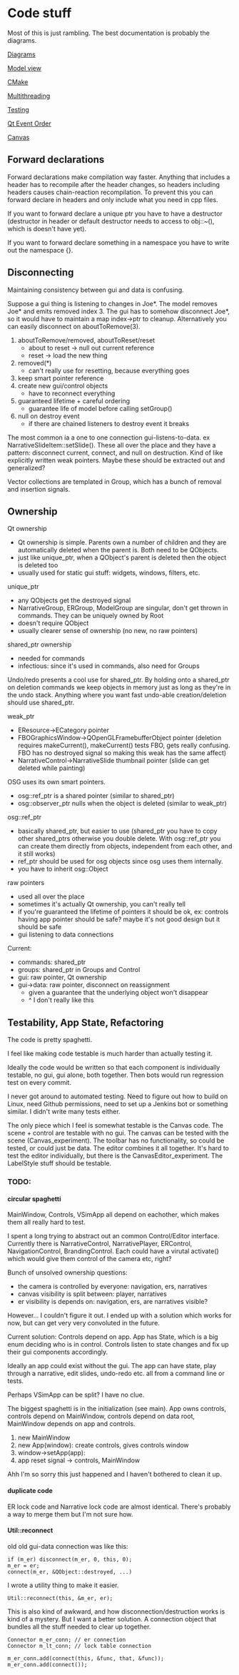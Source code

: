 
# Code stuff


Most of this is just rambling. The best documentation is probably the diagrams.

[Diagrams](./diagrams.md)

[Model view](./modelview.md)

[CMake](./cmake.md)

[Multithreading](./multithreading.md)

[Testing](./testing.md)

[Qt Event Order](./qteventorder.md)

[Canvas](./canvas.md)

## Forward declarations

Forward declarations make compilation way faster.
Anything that includes a header has to recompile after the header changes, so headers including headers causes chain-reaction recompilation. To prevent this you can forward declare in headers and only include what you need in cpp files.

If you want to forward declare a unique ptr you have to have a destructor (destructor in header or default destructor needs to access to obj::~(), which is doesn't have yet).

If you want to forward declare something in a namespace you have to write out the namespace {}.

## Disconnecting

Maintaining consistency between gui and data is confusing.

Suppose a gui thing is listening to changes in Joe*. The model removes Joe* and emits removed index 3. The gui has to somehow disconnect Joe*, so it would have to maintain a map index->ptr to cleanup. Alternatively you can easily disconnect on aboutToRemove(3).

1. aboutToRemove/removed, aboutToReset/reset
    - about to reset -> null out current reference
    - reset -> load the new thing
2. removed(*)
    - can't really use for resetting, because everything goes
3. keep smart pointer reference
4. create new gui/control objects
    - have to reconnect everything
5. guaranteed lifetime + careful ordering
    - guarantee life of model before calling setGroup()
6. null on destroy event
    - if there are chained listeners to destroy event it breaks

The most common ia a one to one connection gui-listens-to-data. ex NarrativeSlideItem::setSlide(). These all over the place and they have a pattern: disconnect current, connect, and null on destruction. Kind of like explicitly written weak pointers. Maybe these should be extracted out and generalized?

Vector collections are templated in Group<T>, which has a bunch of removal and insertion signals.

## Ownership

Qt ownership
- Qt ownership is simple. Parents own a number of children and they are automatically deleted when the parent is. Both need to be QObjects.
- just like unique_ptr, when a QObject's parent is deleted then the object is deleted too
- usually used for static gui stuff: widgets, windows, filters, etc.

unique_ptr
- any QObjects get the destroyed signal
- NarrativeGroup, ERGroup, ModelGroup are singular, don't get thrown in commands. They can be uniquely owned by Root
- doesn't require QObject
- usually clearer sense of ownership (no new, no raw pointers)

shared_ptr ownership
- needed for commands
- infectious: since it's used in commands, also need for Groups

Undo/redo presents a cool use for shared_ptr. By holding onto a shared_ptr on deletion commands we keep objects in memory just as long as they're in the undo stack. Anything where you want fast undo-able creation/deletion should use shared_ptr.

weak_ptr
- EResource->ECategory pointer
- FBOGraphicsWindow->QOpenGLFramebufferObject pointer (deletion requires makeCurrent(), makeCurrent() tests FBO, gets really confusing. FBO has no destroyed signal so making this weak has the same affect)
- NarrativeControl->NarrativeSlide thumbnail pointer (slide can get deleted while painting)

OSG uses its own smart pointers. 
- osg::ref_ptr is a shared pointer (similar to shared_ptr)
- osg::observer_ptr nulls when the object is deleted (similar to weak_ptr)

osg::ref_ptr
- basically shared_ptr, but easier to use (shared_ptr you have to copy other shared_ptrs otherwise you double delete. With osg::ref_ptr you can create them directly from objects, independent from each other, and it still works)
- ref_ptr should be used for osg objects since osg uses them internally.
- you have to inherit osg::Object

raw pointers
- used all over the place
- sometimes it's actually Qt ownership, you can't really tell
- if you're guaranteed the lifetime of pointers it should be ok, ex: controls having app pointer should be safe? maybe it's not good design but it should be safe
- gui listening to data connections

Current:
- commands: shared_ptr
- groups: shared_ptr in Groups and Control
- gui: raw pointer, Qt ownership
- gui->data: raw pointer, disconnect on reassignment
    - given a guarantee that the underlying object won't disappear
    - ^ I don't really like this

## Testability, App State, Refactoring

The code is pretty spaghetti.

I feel like making code testable is much harder than actually testing it.

Ideally the code would be written so that each component is individually testable, no gui, gui alone, both together. Then bots would run regression test on every commit.

I never got around to automated testing. Need to figure out how to build on Linux, need Github permissions, need to set up a Jenkins bot or something similar. I didn't write many tests either.

The only piece which I feel is somewhat testable is the Canvas code. The scene + control are testable with no gui. The canvas can be tested with the scene (Canvas_experiment). The toolbar has no functionality, so could be tested, or could just be data. The editor combines it all together. It's hard to test the editor individually, but there is the CanvasEditor_experiment. The LabelStyle stuff should be testable. 

### TODO:

#### circular spaghetti

MainWindow, Controls, VSimApp all depend on eachother, which makes them all really hard to test.

I spent a long trying to abstract out an common Control/Editor interface. Currently there is NarrativeControl, NarrativePlayer, ERControl, NavigationControl, BrandingControl.
Each could have a virutal activate() which would give them control of the camera etc, right?

Bunch of unsolved ownership questions:
- the camera is controlled by everyone: navigation, ers, narratives
- canvas visibility is split between: player, narratives
- er visibility is depends on: navigation, ers, are narratives visible?

However... I couldn't figure it out.
I ended up with a solution which works for now, but can get very very convoluted in the future.

Current solution:
Controls depend on app. App has State, which is a big enum deciding who is in control.
Controls listen to state changes and fix up their gui components accordingly.


Ideally an app could exist without the gui. The app can have state, play through a narrative, edit slides, undo-redo etc. all from a command line or tests.

Perhaps VSimApp can be split? I have no clue.

The biggest spaghetti is in the initialization (see main).
App owns controls, controls depend on MainWindow, controls depend on data root, MainWindow depends on app and controls.
1. new MainWindow
2. new App(window): create controls, gives controls window
3. window->setApp(app): 
4. app reset signal -> controls, MainWindow

Ahh I'm so sorry this just happened and I haven't bothered to clean it up.

#### duplicate code

ER lock code and Narrative lock code are almost identical. There's probably a way to merge them but I'm not sure how.

#### Util::reconnect

old old gui-data connection was like this:
```
if (m_er) disconnect(m_er, 0, this, 0);
m_er = er;
connect(m_er, &QObject::destroyed, ...)
```

I wrote a utility thing to make it easier.
```
Util::reconnect(this, &m_er, er);
```

This is also kind of awkward, and how disconnection/destruction works is kind of a mystery.
But I want a better solution. A connection object that bundles all the stuff needed to clear up together.

```
Connector m_er_conn; // er connection
Connector m_lt_conn; // lock table connection

m_er_conn.add(connect(this, &func, that, &func));
m_er_conn.add(connect());
```